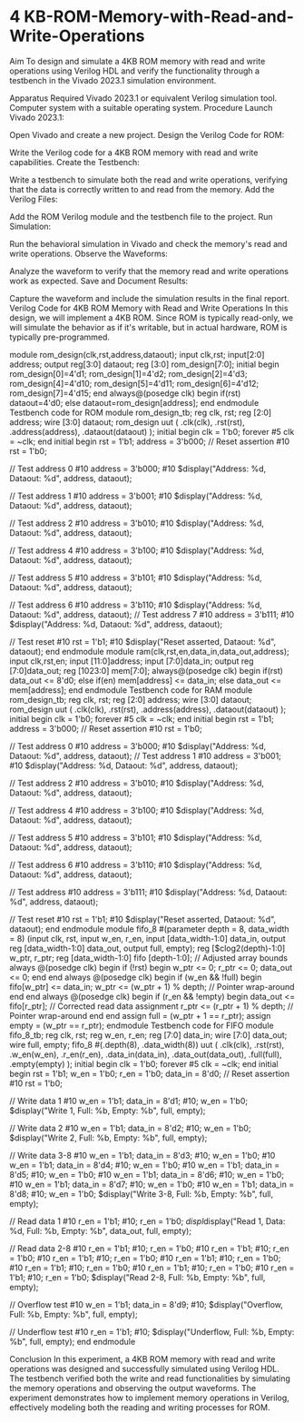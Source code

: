 # 4 KB-ROM-Memory-with-Read-and-Write-Operations
Aim
To design and simulate a 4KB ROM memory with read and write operations using Verilog HDL and verify the functionality through a testbench in the Vivado 2023.1 simulation environment.

Apparatus Required
Vivado 2023.1 or equivalent Verilog simulation tool.
Computer system with a suitable operating system.
Procedure
Launch Vivado 2023.1:

Open Vivado and create a new project.
Design the Verilog Code for ROM:

Write the Verilog code for a 4KB ROM memory with read and write capabilities.
Create the Testbench:

Write a testbench to simulate both the read and write operations, verifying that the data is correctly written to and read from the memory.
Add the Verilog Files:

Add the ROM Verilog module and the testbench file to the project.
Run Simulation:

Run the behavioral simulation in Vivado and check the memory's read and write operations.
Observe the Waveforms:

Analyze the waveform to verify that the memory read and write operations work as expected.
Save and Document Results:

Capture the waveform and include the simulation results in the final report.
Verilog Code for 4KB ROM Memory with Read and Write Operations
In this design, we will implement a 4KB ROM. Since ROM is typically read-only, we will simulate the behavior as if it's writable, but in actual hardware, ROM is typically pre-programmed.

module rom_design(clk,rst,address,dataout); input clk,rst; input[2:0]
address; output reg[3:0] dataout; reg [3:0] rom_design[7:0];
initial begin
rom_design[0]=4'd1;
rom_design[1]=4'd2;
rom_design[2]=4'd3;
rom_design[4]=4'd10;
rom_design[5]=4'd11;
rom_design[6]=4'd12;
rom_design[7]=4'd15; end
always@(posedge clk) begin
if(rst) dataout=4'd0; else
dataout=rom_design[address];
end
endmodule
Testbench code for ROM
module rom_design_tb;
reg clk, rst; reg
[2:0] address; wire
[3:0] dataout;
rom_design uut (
.clk(clk),
 .rst(rst),
 .address(address),
 .dataout(dataout)
);
initial begin clk =
1'b0; forever #5 clk =
~clk; end
initial begin rst
= 1'b1; address =
3'b000;
 // Reset assertion
 #10 rst = 1'b0;

 // Test address 0
 #10 address = 3'b000;
 #10 $display("Address: %d, Dataout: %d", address, dataout);

 // Test address 1
 #10 address = 3'b001;
 #10 $display("Address: %d, Dataout: %d", address, dataout);

 // Test address 2
 #10 address = 3'b010;
 #10 $display("Address: %d, Dataout: %d", address, dataout);

 // Test address 4
 #10 address = 3'b100;
 #10 $display("Address: %d, Dataout: %d", address, dataout);

 // Test address 5
 #10 address = 3'b101;
 #10 $display("Address: %d, Dataout: %d", address, dataout);

 // Test address 6
 #10 address = 3'b110;
 #10 $display("Address: %d, Dataout: %d", address, dataout); // Test
address 7
 #10 address = 3'b111;
 #10 $display("Address: %d, Dataout: %d", address, dataout);

 // Test reset
 #10 rst = 1'b1; #10 $display("Reset asserted,
Dataout: %d", dataout); end
endmodule
module ram(clk,rst,en,data_in,data_out,address); input clk,rst,en; input
[11:0]address; input [7:0]data_in; output reg [7:0]data_out; reg [1023:0]
mem[7:0];
always@(posedge clk)
begin if(rst)
data_out <= 8'd0;
else if(en)
mem[address] <= data_in;
else data_out <=
mem[address];
end endmodule
Testbench code for RAM
module rom_design_tb;
reg clk, rst; reg
[2:0] address; wire
[3:0] dataout;
rom_design uut (
.clk(clk),
 .rst(rst),
 .address(address),
 .dataout(dataout)
);
initial begin clk =
1'b0; forever #5 clk =
~clk; end
initial begin rst
= 1'b1; address =
3'b000;
 // Reset assertion
 #10 rst = 1'b0;

 // Test address 0
 #10 address = 3'b000;
 #10 $display("Address: %d, Dataout: %d", address, dataout); // Test
address 1
 #10 address = 3'b001;
 #10 $display("Address: %d, Dataout: %d", address, dataout);

 // Test address 2
 #10 address = 3'b010;
 #10 $display("Address: %d, Dataout: %d", address, dataout);

 // Test address 4
 #10 address = 3'b100;
 #10 $display("Address: %d, Dataout: %d", address, dataout);

 // Test address 5
 #10 address = 3'b101;
 #10 $display("Address: %d, Dataout: %d", address, dataout);

 // Test address 6
 #10 address = 3'b110;
 #10 $display("Address: %d, Dataout: %d", address, dataout);

 // Test address 
  #10 address = 3'b111;
 #10 $display("Address: %d, Dataout: %d", address, dataout);

 // Test reset
 #10 rst = 1'b1; #10 $display("Reset asserted,
Dataout: %d", dataout); end endmodule
module fifo_8 #(parameter depth = 8, data_width = 8) (input clk, rst,
input w_en, r_en,
 input [data_width-1:0] data_in,
output reg [data_width-1:0] data_out,
output full, empty);
reg [$clog2(depth)-1:0] w_ptr, r_ptr; reg [data_width-1:0] fifo
[depth-1:0]; // Adjusted array bounds
always @(posedge clk) begin
if (!rst) begin w_ptr
<= 0; r_ptr <= 0;
data_out <= 0; end end
always @(posedge clk) begin if (w_en && !full) begin
fifo[w_ptr] <= data_in; w_ptr <= (w_ptr + 1) % depth;
// Pointer wrap-around end end
always @(posedge clk) begin if (r_en && !empty) begin
data_out <= fifo[r_ptr]; // Corrected read data assignment
r_ptr <= (r_ptr + 1) % depth; // Pointer wrap-around end end
assign full = (w_ptr + 1 == r_ptr);
assign empty = (w_ptr == r_ptr);
endmodule
Testbench code for FIFO
module fifo_8_tb; reg clk, rst; reg w_en, r_en; reg [7:0] data_in; wire
[7:0] data_out; wire full, empty;
fifo_8 #(.depth(8), .data_width(8)) uut (
.clk(clk),
 .rst(rst),
 .w_en(w_en),
 .r_en(r_en),
 .data_in(data_in),
 .data_out(data_out),
 .full(full),
 .empty(empty)
);
initial begin clk =
1'b0; forever #5 clk =
~clk; end
initial begin
rst = 1'b1;
w_en = 1'b0;
r_en = 1'b0;
data_in = 8'd0;
 // Reset assertion
 #10 rst = 1'b0;

 // Write data 1 #10 w_en = 1'b1; data_in =
8'd1; #10; w_en = 1'b0; $display("Write 1,
Full: %b, Empty: %b", full, empty);

 // Write data 2 #10 w_en = 1'b1; data_in =
8'd2; #10; w_en = 1'b0; $display("Write 2,
Full: %b, Empty: %b", full, empty);

 // Write data 3-8
 #10 w_en = 1'b1; data_in = 8'd3; #10; w_en = 1'b0;
 #10 w_en = 1'b1; data_in = 8'd4; #10; w_en = 1'b0;
 #10 w_en = 1'b1; data_in = 8'd5; #10; w_en = 1'b0;
 #10 w_en = 1'b1; data_in = 8'd6; #10; w_en = 1'b0;
 #10 w_en = 1'b1; data_in = 8'd7; #10; w_en = 1'b0;
 #10 w_en = 1'b1; data_in = 8'd8; #10; w_en = 1'b0;
 $display("Write 3-8, Full: %b, Empty: %b", full, empty);

 // Read data 1
 #10 r_en = 1'b1; #10; r_en = 1'b0; $displ$display("Read 1, Data: %d,
Full: %b, Empty: %b", data_out, full, empty);

 // Read data 2-8
 #10 r_en = 1'b1; #10; r_en = 1'b0;
 #10 r_en = 1'b1; #10; r_en = 1'b0;
 #10 r_en = 1'b1; #10; r_en = 1'b0;
 #10 r_en = 1'b1; #10; r_en = 1'b0;
 #10 r_en = 1'b1; #10; r_en = 1'b0;
 #10 r_en = 1'b1; #10; r_en = 1'b0;
 #10 r_en = 1'b1; #10; r_en = 1'b0;
 $display("Read 2-8, Full: %b, Empty: %b", full, empty);

 // Overflow test
#10 w_en = 1'b1;
data_in = 8'd9;
#10;
 $display("Overflow, Full: %b, Empty: %b", full, empty);

 // Underflow test
 #10 r_en = 1'b1;
 #10; $display("Underflow, Full: %b, Empty: %b", full,
empty); end endmodule


Conclusion
In this experiment, a 4KB ROM memory with read and write operations was designed and successfully simulated using Verilog HDL. The testbench verified both the write and read functionalities by simulating the memory operations and observing the output waveforms. The experiment demonstrates how to implement memory operations in Verilog, effectively modeling both the reading and writing processes for ROM.
